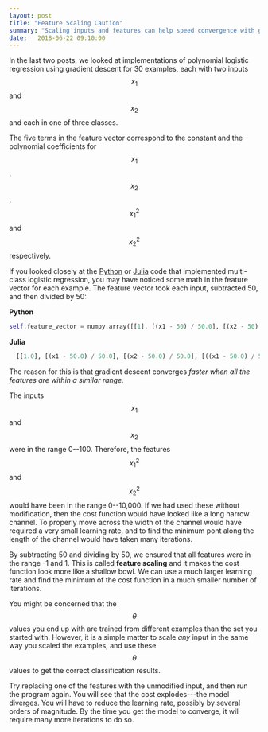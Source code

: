 ```yaml
---
layout: post
title: "Feature Scaling Caution"
summary: "Scaling inputs and features can help speed convergence with gradient descent."
date:   2018-06-22 09:10:00
---
```


In the last two posts, we looked at implementations of polynomial logistic
regression using gradient descent for 30 examples, each with two inputs $$x_1$$
and $$x_2$$ and each in one of three classes.

The five terms in the feature vector correspond to the constant and the
polynomial coefficients for $$x_1$$, $$x_2$$, $$x_1^2$$ and $$x_2^2$$
respectively.

If you looked closely at the [Python](/2018/06/14/logistic-regression-python)
or [Julia](/2018/06/22/logistic-regression-julia) code that implemented
multi-class logistic regression, you may have noticed some math in the feature
vector for each example. The feature vector took each input, subtracted 50, and
then divided by 50:

**Python**
```python
self.feature_vector = numpy.array([[1], [(x1 - 50) / 50.0], [(x2 - 50) / 50.0], [((x1 - 50) / 50.0) ** 2], [((x2 - 50) / 50.0) ** 2]])
```

**Julia**
```julia
  [[1.0], [(x1 - 50.0) / 50.0], [(x2 - 50.0) / 50.0], [((x1 - 50.0) / 50.0)^2], [((x2 - 50.0) / 50.0)^2]],   
```

The reason for this is that gradient descent converges _faster when all the
features are within a similar range._

The inputs $$x_1$$ and $$x_2$$ were in the range 0--100. Therefore, the
features $$x_1^2$$ and $$x_2^2$$ would have been in the range 0--10,000. If we
had used these without modification, then the cost function would have looked
like a long narrow channel. To properly move across the width of the channel
would have required a very small learning rate, and to find the minimum pont
along the length of the channel would have taken many iterations.

By subtracting 50 and dividing by 50, we ensured that all features were in the
range -1 and 1. This is called **feature scaling** and it makes the cost
function look more like a shallow bowl. We can use a much larger learning rate
and find the minimum of the cost function in a much smaller number of
iterations.

You might be concerned that the $$\theta$$ values you end up with are trained
from different examples than the set you started with. However, it is a simple
matter to scale _any_ input in the same way you scaled the examples, and use
these $$\theta$$ values to get the correct classification results.

Try replacing one of the features with the unmodified input, and then run the
program again. You will see that the cost explodes---the model diverges. You
will have to reduce the learning rate, possibly by several orders of magnitude.
By the time you get the model to converge, it will require many more iterations
to do so.
